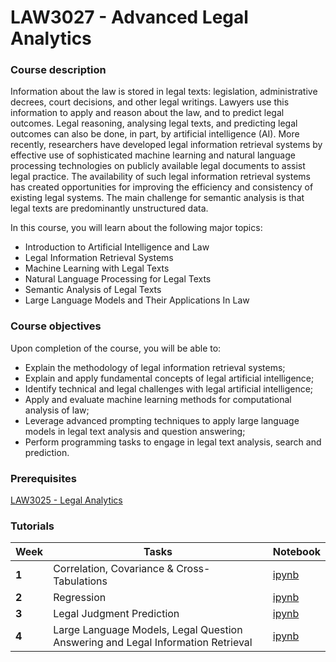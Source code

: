 # LAW3027 - Advanced Legal Analytics

### Course description

Information about the law is stored in legal texts: legislation, administrative decrees, court decisions, and other legal writings. Lawyers use this information to apply and reason about the law, and to predict legal outcomes. Legal reasoning, analysing legal texts, and predicting legal outcomes can also be done, in part, by artificial intelligence (AI). More recently, researchers have developed legal information retrieval systems by effective use of sophisticated machine learning and natural language processing technologies on publicly available legal documents to assist legal practice. The availability of such legal information retrieval systems has created opportunities for improving the efficiency and consistency of existing legal systems. The main challenge for semantic analysis is that legal texts are predominantly unstructured data. 

In this course, you will learn about the following major topics:

* Introduction to Artificial Intelligence and Law
* Legal Information Retrieval Systems
* Machine Learning with Legal Texts
* Natural Language Processing for Legal Texts
* Semantic Analysis of Legal Texts
* Large Language Models and Their Applications In Law

### Course objectives

Upon completion of the course, you will be able to:

* Explain the methodology of legal information retrieval systems;
* Explain and apply fundamental concepts of legal artificial intelligence;
* Identify technical and legal challenges with legal artificial intelligence;
* Apply and evaluate machine learning methods for computational analysis of law;
* Leverage advanced prompting techniques to apply large language models in legal text analysis and question answering;
* Perform programming tasks to engage in legal text analysis, search and prediction.

### Prerequisites

[LAW3025 - Legal Analytics](https://github.com/maastrichtlawtech/law3025-legal-analytics)

### Tutorials

| Week   | Tasks                              | Notebook                           |
|--------|------------------------------------|------------------------------------|
| **1**  | Correlation, Covariance & Cross-Tabulations  | [ipynb](notebooks/tutorial1.ipynb) |
| **2**  | Regression  | [ipynb](notebooks/tutorial2.ipynb) |
| **3**  | Legal Judgment Prediction | [ipynb](notebooks/tutorial3.ipynb) |
| **4**  | Large Language Models, Legal Question Answering and Legal Information Retrieval | [ipynb](notebooks/tutorial4.ipynb) |
